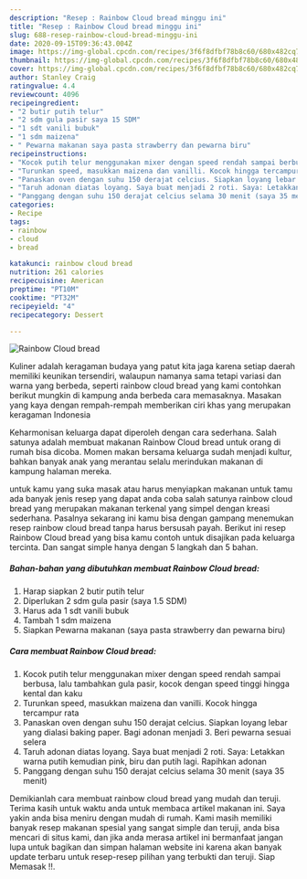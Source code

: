 ```yaml
---
description: "Resep : Rainbow Cloud bread minggu ini"
title: "Resep : Rainbow Cloud bread minggu ini"
slug: 688-resep-rainbow-cloud-bread-minggu-ini
date: 2020-09-15T09:36:43.004Z
image: https://img-global.cpcdn.com/recipes/3f6f8dfbf78b8c60/680x482cq70/rainbow-cloud-bread-foto-resep-utama.jpg
thumbnail: https://img-global.cpcdn.com/recipes/3f6f8dfbf78b8c60/680x482cq70/rainbow-cloud-bread-foto-resep-utama.jpg
cover: https://img-global.cpcdn.com/recipes/3f6f8dfbf78b8c60/680x482cq70/rainbow-cloud-bread-foto-resep-utama.jpg
author: Stanley Craig
ratingvalue: 4.4
reviewcount: 4096
recipeingredient:
- "2 butir putih telur"
- "2 sdm gula pasir saya 15 SDM"
- "1 sdt vanili bubuk"
- "1 sdm maizena"
- " Pewarna makanan saya pasta strawberry dan pewarna biru"
recipeinstructions:
- "Kocok putih telur menggunakan mixer dengan speed rendah sampai berbusa, lalu tambahkan gula pasir, kocok dengan speed tinggi hingga kental dan kaku"
- "Turunkan speed, masukkan maizena dan vanilli. Kocok hingga tercampur rata"
- "Panaskan oven dengan suhu 150 derajat celcius. Siapkan loyang lebar yang dialasi baking paper. Bagi adonan menjadi 3. Beri pewarna sesuai selera"
- "Taruh adonan diatas loyang. Saya buat menjadi 2 roti. Saya: Letakkan warna putih kemudian pink, biru dan putih lagi. Rapihkan adonan"
- "Panggang dengan suhu 150 derajat celcius selama 30 menit (saya 35 menit)"
categories:
- Recipe
tags:
- rainbow
- cloud
- bread

katakunci: rainbow cloud bread 
nutrition: 261 calories
recipecuisine: American
preptime: "PT10M"
cooktime: "PT32M"
recipeyield: "4"
recipecategory: Dessert

---
```



![Rainbow Cloud bread](https://img-global.cpcdn.com/recipes/3f6f8dfbf78b8c60/680x482cq70/rainbow-cloud-bread-foto-resep-utama.jpg)

Kuliner adalah keragaman budaya yang patut kita jaga karena setiap daerah memiliki keunikan tersendiri, walaupun namanya sama tetapi variasi dan warna yang berbeda, seperti rainbow cloud bread yang kami contohkan berikut mungkin di kampung anda berbeda cara memasaknya. Masakan yang kaya dengan rempah-rempah memberikan ciri khas yang merupakan keragaman Indonesia

Keharmonisan keluarga dapat diperoleh dengan cara sederhana. Salah satunya adalah membuat makanan Rainbow Cloud bread untuk orang di rumah bisa dicoba. Momen makan bersama keluarga sudah menjadi kultur, bahkan banyak anak yang merantau selalu merindukan makanan di kampung halaman mereka.



untuk kamu yang suka masak atau harus menyiapkan makanan untuk tamu ada banyak jenis resep yang dapat anda coba salah satunya rainbow cloud bread yang merupakan makanan terkenal yang simpel dengan kreasi sederhana. Pasalnya sekarang ini kamu bisa dengan gampang menemukan resep rainbow cloud bread tanpa harus bersusah payah.
Berikut ini resep Rainbow Cloud bread yang bisa kamu contoh untuk disajikan pada keluarga tercinta. Dan sangat simple hanya dengan 5 langkah dan 5 bahan.


<!--inarticleads1-->

##### Bahan-bahan yang dibutuhkan membuat Rainbow Cloud bread:

1. Harap siapkan 2 butir putih telur
1. Diperlukan 2 sdm gula pasir (saya 1.5 SDM)
1. Harus ada 1 sdt vanili bubuk
1. Tambah 1 sdm maizena
1. Siapkan  Pewarna makanan (saya pasta strawberry dan pewarna biru)




<!--inarticleads2-->

##### Cara membuat  Rainbow Cloud bread:

1. Kocok putih telur menggunakan mixer dengan speed rendah sampai berbusa, lalu tambahkan gula pasir, kocok dengan speed tinggi hingga kental dan kaku
1. Turunkan speed, masukkan maizena dan vanilli. Kocok hingga tercampur rata
1. Panaskan oven dengan suhu 150 derajat celcius. Siapkan loyang lebar yang dialasi baking paper. Bagi adonan menjadi 3. Beri pewarna sesuai selera
1. Taruh adonan diatas loyang. Saya buat menjadi 2 roti. Saya: Letakkan warna putih kemudian pink, biru dan putih lagi. Rapihkan adonan
1. Panggang dengan suhu 150 derajat celcius selama 30 menit (saya 35 menit)




Demikianlah cara membuat rainbow cloud bread yang mudah dan teruji. Terima kasih untuk waktu anda untuk membaca artikel makanan ini. Saya yakin anda bisa meniru dengan mudah di rumah. Kami masih memiliki banyak resep makanan spesial yang sangat simple dan teruji, anda bisa mencari di situs kami, dan jika anda merasa artikel ini bermanfaat jangan lupa untuk bagikan dan simpan halaman website ini karena akan banyak update terbaru untuk resep-resep pilihan yang terbukti dan teruji. Siap Memasak !!. 
